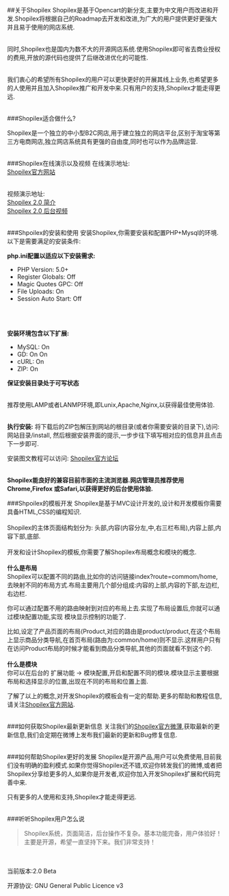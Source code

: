 ##关于Shopilex
Shopilex是基于Opencart的新分支,主要为中文用户而改进和开发.Shopilex将根据自己的Roadmap去开发和改进,为广大的用户提供更好更强大并且易于使用的网店系统.<br/><br/>

同时,Shopilex也是国内为数不大的开源网店系统.使用Shopilex即可省去商业授权的费用,开放的源代码也提供了后继改进优化的可能性.<br/><br/>

我们衷心的希望所有Shopilex的用户可以更快更好的开展其线上业务,也希望更多的人使用并且加入Shopilex推广和开发中来.只有用户的支持,Shopilex才能走得更远.<br/><br/>


###Shopilex适合做什么?


Shopilex是一个独立的中小型B2C网店,用于建立独立的网店平台,区别于淘宝等第三方电商网店,独立网店系统具有更强的自由度,同时也可以作为品牌运营.<br/><br/>

###Shopilex在线演示以及视频
在线演示地址: <br/>
[Shopilex官方网站](http://www.shopilex.com/ "Shopilex官方网站")<br/><br/>

视频演示地址: <br/>
[Shopilex 2.0 简介](http://v.youku.com/v_show/id_XNDQ1MjM3MDQw.html "Shopilex 2.0 简介")<br/>
[Shopilex 2.0 后台视频](http://v.youku.com/v_show/id_XNDQ1MjM2Mjcy.html "Shopilex 2.0 后台操作")<br/><br/>

###Shpoilex的安装和使用
安装Shopilex,你需要安装和配置PHP+Mysql的环境.以下是需要满足的安装条件:

**php.ini配置以适应以下安装需求:**<br/>
* PHP Version:	5.0+	
* Register Globals:	Off	
* Magic Quotes GPC:	Off	
* File Uploads:	On	
* Session Auto Start:	Off
<br/>
<br/>

**安装环境包含以下扩展:**<br/>
* MySQL:	On	
* GD:	On	On	
* cURL:	On	
* ZIP:	On

**保证安装目录处于可写状态**<br/><br/>


推荐使用LAMP或者LANMP环境,即Lunix,Apache,Nginx,以获得最佳使用体验.
<br/><br/>

**执行安装:**
将下载后的ZIP包解压到网站的根目录(或者你需要安装的目录下),访问: 网站目录/install,
然后根据安装界面的提示,一步步往下填写相对应的信息并且点击下一步即可.

安装图文教程可以访问: [Shopilex官方论坛](http://bbs.shopilex.com/ "Shopilex官方论坛")<br/><br/>

**Shopilex能良好的兼容目前市面的主流浏览器.网店管理员推荐使用Chrome,Firefox 或Safari,以获得更好的后台使用体验.**


###Shpoilex的模板开发
Shopilex是基于MVC设计开发的,设计和开发模板你需要具备HTML,CSS的编程知识.<br/><br/>
Shopilex的主体页面结构划分为:
头部,内容(内容分左,中,右三栏布局),内容上部,内容下部,底部.<br/><br/>
开发和设计Shopilex的模板,你需要了解Shopilex布局概念和模块的概念.<br/><br/>
**什么是布局**<br/>
Shopilex可以配置不同的路由,比如你的访问链接index?route=commom/home,去映射不同的布局方式.布局主要用几个部分组成:内容的上部,内容的下部,左边栏,右边栏.

你可以通过配置不用的路由映射到对应的布局上去.实现了布局设置后,你就可以通过模块配置功能,实现 模块显示控制的功能了.

比如,设定了产品页面的布局(Product,对应的路由是product/product,在这个布局上显示商品分类导航,在首页布局(路由为:common/home)则不显示.这样用户只有在访问Product布局的时候才能看到商品分类导航,其他的页面就看不到这个的.<br/><br/>
**什么是模块**<br/>
你可以在后台的 扩展功能 -> 模块配置,开启和配置不同的模块.模块显示主要根据布局和选择显示的位置,出现在不同的布局和位置上面.<br/>


了解了以上的概念,对开发Shopilex的模板会有一定的帮助.更多的帮助和教程信息,请关注[Shopilex官方网站](http://www.shopilex.com/ "Shopilex官方网站").<br/><br/>


###如何获取Shopilex最新更新信息
关注我们的[Shopilex官方微薄](http://weibo.com/shopilex/ "Shopilex官方微博"),获取最新的更新信息,我们会定期在微博上发布我们最新的更新和Bug修复信息.<br/><br/>

###如何帮助Shopilex更好的发展
Shopilex是开源产品,用户可以免费使用,目前我们没有明确的盈利模式.如果你觉得Shopilex还不错,欢迎你转发我们的微博,或者把Shopilex分享给更多的人,如果你是开发者,欢迎你加入开发Shopilex扩展和代码完善中来.<br/>

只有更多的人使用和支持,Shopilex才能走得更远.<br/><br/>

###听听Shopilex用户怎么说
>Shopilex系统，页面简洁，后台操作不复杂。基本功能完备，用户体验好！主要是开源，希望一直坚持下来。我们非常支持！


<br/><br/>
当前版本:2.0 Beta

开源协议: GNU General Public Licence v3



